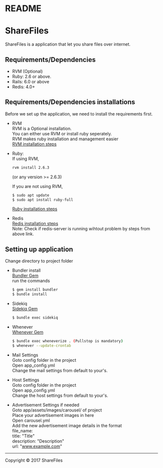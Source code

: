 # README
ShareFiles
==============
ShareFiles is a application that let you share files over internet.

Requirements/Dependencies
-----------------
- RVM (Optional)
- Ruby: 2.6 or above.
- Rails: 6.0 or above
- Redis: 4.0+

Requirements/Dependencies installations
-----------------
Before we set up the application, we need to install the requirements first.
- RVM  
  RVM is a Optional installation.  
  You can either use RVM or install ruby seperately.  
  RVM makes ruby installation and management easier  
  [RVM installation steps](https://rvm.io/rvm/install)  
- Ruby:  
  If using RVM,  
  ```sh
  rvm install 2.6.3
  ```
  (or any version >= 2.6.3)  
  
  If you are not using RVM,  
  ```sh
  $ sudo apt update
  $ sudo apt install ruby-full
  ```  
  [Ruby installation steps](https://www.ruby-lang.org/en/documentation/installation/)

- Redis  
  [Redis installation steps](https://redis.io/topics/quickstart)  
  Note: Check if redis-server is running wihtout problem by steps from above link.  

Setting up application
-----------------
Change directory to project folder

- Bundler install  
  [Bundler Gem](https://bundler.io/)  
  run the commands  
  ```sh
  $ gem install bundler
  $ bundle install
  ```
  
- Sidekiq  
  [Sidekiq Gem](https://github.com/mperham/sidekiq)  
  ```sh
  $ bundle exec sidekiq
  ```
  
- Whenever  
  [Whenever Gem](https://github.com/javan/whenever)  
  ```sh
  $ bundle exec wheneverize . (Pullstop is mandatory)
  $ whenever --update-crontab
  ```
  
 - Mail Settings  
  Goto config folder in the project  
  Open app_config.yml  
  Change the mail settings from default to your's.  
 
 - Host Settings  
  Goto config folder in the project  
  Open app_config.yml  
  Change the host settings from default to your's.  

 - Advertisement Settings if needed  
  Goto app/assets/images/carousel/ of project  
  Place your advertisement images in here  
  Open carousel.yml  
  Add the new advertisement image details in the format  
    file_name:  
      title: "Title"  
      description: "Description"  
      url: "www.example.com"  
      
----
Copyright © 2017 ShareFiles